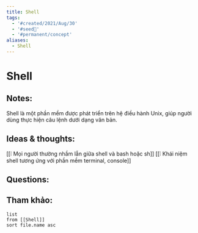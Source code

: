 ```yaml
---
title: Shell
tags:
  - '#created/2021/Aug/30'
  - '#seed🥜'
  - '#permanent/concept'
aliases:
  - Shell
---
```

# Shell

## Notes:
Shell là một phần mềm được phát triển trên hệ điều hành Unix, giúp người dùng thực hiện câu lệnh dưới dạng văn bản.

## Ideas & thoughts:
[[❕ Mọi người thường nhầm lẫn giữa shell và bash hoặc sh]]
[[❕ Khái niệm shell tương ứng với phần mềm terminal, console]]

## Questions:


## Tham khảo:
```dataview
list
from [[Shell]]
sort file.name asc
```